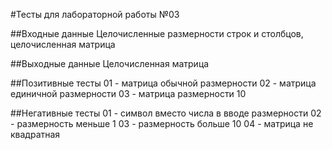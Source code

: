 #Тесты для лабораторной работы №03

##Входные данные
Целочисленные размерности строк и столбцов, целочисленная матрица

##Выходные данные
Целочисленная матрица

##Позитивные тесты
01 - матрица обычной размерности
02 - матрица единичной размерности
03 - матрица размерности 10

##Негативные тесты
01 - символ вместо числа в вводе размерности
02 - размерность меньше 1
03 - размерность больше 10
04 - матрица не квадратная
